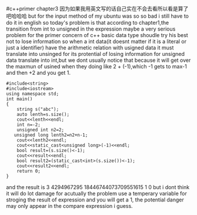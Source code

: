 #c++primer chapter3
因为如果我用英文写的话自己实在不会去看所以看是算了吧哈哈哈
but for the input method of my ubuntu was so so bad i still have to do it in english
so today's problem is that according to chapter1,the transition from int to unsigned in the expression maybe a very serious problem for the primer concern of c++ basic data type shoudle try his best not to lose information so when a int data(it doesnt matter if it is a literal or just a identifier) have the arithmetic relation with usigned data it must translate into unsinged for its protential of losing information for unsigned data translate into int,but we dont usually notice that because it will get over the maxmun of usined when they doing like 2 + (-1),which -1 gets to max-1 and then +2 and you get 1.
```
#include<string>
#include<iostream>
using namespace std;
int main()
{
    string s("abc");
    auto lenth=s.size();
    cout<<lenth<<endl;
    int n=-2;
    unsigned int n2=2;
   unsigned long lenth2=n2+n-1;
    cout<<lenth2<<endl;
    cout<<static_cast<unsigned long>(-1)<<endl;
    bool result=(s.size()<-1);
    cout<<result<<endl;
    bool result2=(static_cast<int>(s.size())<-1);
    cout<<result2<<endl;
    return 0;
}
```
and the result is 
3
4294967295
18446744073709551615
1
0
but i dont think it will do lot damage for acutually the problem use a temperary variable for stroging the result of expression and you will get a 1,
the potential danger may only appear in the compare expression i guess.
